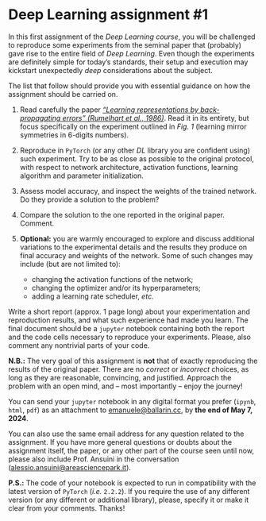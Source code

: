 # Deep Learning assignment #1

In this first assignment of the *Deep Learning course*, you will be challenged to reproduce some experiments from the seminal paper that (probably) gave rise to the entire field of *Deep Learning*. Even though the experiments are definitely simple for today’s standards, their setup and execution may kickstart unexpectedly *deep* considerations about the subject.

The list that follow should provide you with essential guidance on how the assignment should be carried on.

1.   Read carefully the paper [*“Learning representations by back-propagating errors” (Rumelhart et al., 1986)*](https://bucket.ballarin.cc/papers/oth/rumelhart1986.pdf). Read it in its entirety, but focus specifically on the experiment outlined in *Fig. 1* (learning mirror symmetries in 6-digits numbers).

2.   Reproduce in `PyTorch` (or any other *DL* library you are confident using) such experiment. Try to be as close as possible to the original protocol, with respect to network architecture, activation functions, learning algorithm and parameter initialization.

3.   Assess model accuracy, and inspect the weights of the trained network. Do they provide a solution to the problem?

4.   Compare the solution to the one reported in the original paper. Comment.
5.   **Optional:** you are warmly encouraged to explore and discuss additional variations to the experimental details and the results they produce on final accuracy and weights of the network. Some of such changes may include (but are not limited to):
     -   changing the activation functions of the network;
     -   changing the optimizer and/or its hyperparameters;
     -   adding a learning rate scheduler, *etc.*

Write a short report (approx. 1 page long) about your experimentation and reproduction results, and what such experience had made you learn. The final document should be a `jupyter` notebook containing both the report and the code cells necessary to reproduce your experiments. Please, also comment any nontrivial parts of your code.

**N.B.:** The very goal of this assignment is **not** that of exactly reproducing the results of the original paper. There are no *correct* or *incorrect* choices, as long as they are reasonable, convincing, and justified. Approach the problem with an open mind, and – most importantly – enjoy the journey!



You can send your `jupyter` notebook in any digital format you prefer (`ipynb`, `html`, `pdf`) as an attachment to [emanuele@ballarin.cc](mailto:emanuele@ballarin.cc), by **the end of May 7, 2024**.

You can also use the same email address for any question related to the assignment. If you have more general questions or doubts about the assignment itself, the paper, or any other part of the course seen until now, please also include Prof. Ansuini in the conversation ([alessio.ansuini@areasciencepark.it](mailto:alessio.ansuini@areasciencepark.it)).



**P.S.:** The code of your notebook is expected to run in compatibility with the latest version of `PyTorch` (*i.e.* `2.2.2`). If you require the use of any different version (or any different or additional library), please, specify it or make it clear from your comments. Thanks!
